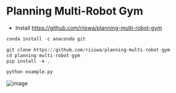 # Planning Multi-Robot Gym

- Install https://github.com/riiswa/planning-multi-robot-gym

```python
conda install -c anaconda git
```

```python
git clone https://github.com/riiswa/planning-multi-robot-gym
cd planning-multi-robot-gym
pip install -e .
```

```python
python example.py
```

![image](https://github.com/hughiephan/DPL/assets/16631121/e76fc7ca-2c8f-4103-a442-fa9c7292b279)
